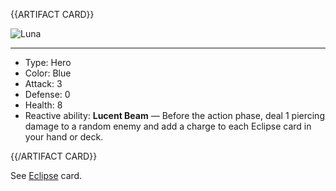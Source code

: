 {{ARTIFACT CARD}}

<!-- Card image goes here. -->

![Luna](https://i.imgur.com/Is5C15P.jpg)

---

<!-- Card description goes here. -->

* Type: Hero
* Color: Blue
* Attack: 3
* Defense: 0
* Health: 8 <!-- See in https://cdn.neow.in/news/images/uploaded/2018/03/1520590297_dx0two6vqaavo8u.jpg -->
* Reactive ability: **Lucent Beam** — Before the action phase, deal 1 piercing 
damage to a random enemy and add a charge to each Eclipse card in your hand or deck.

{{/ARTIFACT CARD}}

See [Eclipse](https://ggs.wiki/artifact/cards/eclipse) card.
